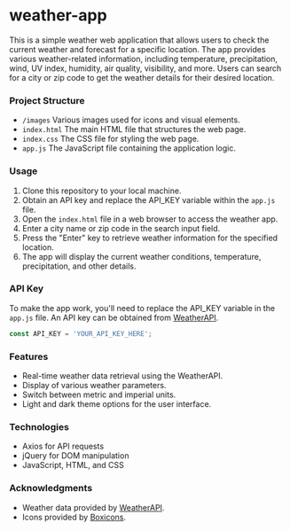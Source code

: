 # weather-app
This is a simple weather web application that allows users to check the current weather and forecast for a specific location. The app provides various weather-related information, including temperature, precipitation, wind, UV index, humidity, air quality, visibility, and more. Users can search for a city or zip code to get the weather details for their desired location.

### Project Structure
* `/images` Various images used for icons and visual elements.
* `index.html` The main HTML file that structures the web page.
* `index.css`  The CSS file for styling the web page.
* `app.js` The JavaScript file containing the application logic.

### Usage
1. Clone this repository to your local machine.
2. Obtain an API key and replace the API_KEY variable within the ``app.js`` file.
3. Open the `index.html` file in a web browser to access the weather app.
4. Enter a city name or zip code in the search input field.
5. Press the "Enter" key to retrieve weather information for the specified location.
6. The app will display the current weather conditions, temperature, precipitation, and other details.

### API Key
To make the app work, you'll need to replace the API_KEY variable in the ``app.js`` file. An API key can be obtained from [WeatherAPI](https://www.weatherapi.com/).

```javascript
const API_KEY = 'YOUR_API_KEY_HERE';
```

### Features
* Real-time weather data retrieval using the WeatherAPI.
* Display of various weather parameters.
* Switch between metric and imperial units.
* Light and dark theme options for the user interface.

### Technologies
* Axios for API requests
* jQuery for DOM manipulation
* JavaScript, HTML, and CSS

### Acknowledgments
* Weather data provided by [WeatherAPI](https://www.weatherapi.com/).
* Icons provided by [Boxicons](https://boxicons.com/?query=).
